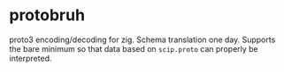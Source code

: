 # protobruh

proto3 encoding/decoding for zig. Schema translation one day. Supports the bare minimum so that data based on `scip.proto` can properly be interpreted.
